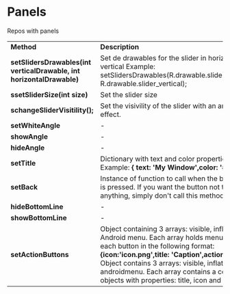 Panels
======

Repos with panels


<table>
	<tr>
		<td><b>Method</b></td>
		<td><b>Description</b></td>
	</tr>
	<tr>
		<td><b>setSlidersDrawables(int verticalDrawable, int horizontalDrawable)</b></td>
		<td>Set de drawables for the slider in horizontal and vertical 
Example: setSlidersDrawables(R.drawable.slider_horizontal, R.drawable.slider_vertical);</td>
	</tr>
	<tr>
		<td><b>ssetSliderSize(int size)</b></td>
		<td>Set the slider size</b></td>
	</tr>
	<tr>
		<td><b>schangeSliderVisitility();</b></td>
		<td>Set the visivility of the slider with an animate effect.</td>
	</tr>
	<tr>
		<td><b>setWhiteAngle</b></td>
		<td>-</td>
	</tr>
	<tr>
		<td><b>showAngle</b></td>
		<td>-</td>
	</tr>
	<tr>
		<td><b>hideAngle</b></td>
		<td>-</td>
	</tr>
	<tr>
		<td><b>setTitle</b></td>
		<td>Dictionary with text and color properties.  Example: <b>{ text: 'My Window',color: '#fff'}</b></td>
	</tr>
	<tr>
		<td><b>setBack</b></td>
		<td>Instance of function to call when the back button is pressed.  If you want the button not to do anything, simply don't call this method.</td>
	</tr>
	<tr>
		<td><b>hideBottomLine</b></td>
		<td>-</td>
	</tr>
	<tr>
		<td><b>showBottomLine</b></td>
		<td>-</td>
	</tr>
	<tr>
		<td><b>setActionButtons</td>
		<td>Object containing 3 arrays: visible, inflater and Android menu.  Each array holds menu options for each button in the following format: <b>{icon:'icon.png',title: 'Caption',action: Object}</b>.  Object contains 3 arrays: visible, inflater and androidmenu.  Each array contains a collection of objects with properties: title, icon and action.</td>
	</tr>
</table>
